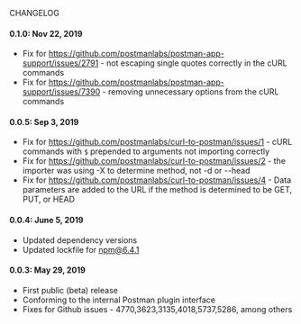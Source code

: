 CHANGELOG

#### 0.1.0: Nov 22, 2019
* Fix for https://github.com/postmanlabs/postman-app-support/issues/2791 - not escaping single quotes correctly in the cURL commands
* Fix for https://github.com/postmanlabs/postman-app-support/issues/7390 - removing unnecessary options from the cURL commands

#### 0.0.5: Sep 3, 2019
* Fix for https://github.com/postmanlabs/curl-to-postman/issues/1 - cURL commands with `$` prepended to arguments not importing correctly
* Fix for https://github.com/postmanlabs/curl-to-postman/issues/2 - the importer was using -X to determine method, not -d or --head
* Fix for https://github.com/postmanlabs/curl-to-postman/issues/4 - Data parameters are added to the URL if the method is determined to be GET, PUT, or HEAD

#### 0.0.4: June 5, 2019
* Updated dependency versions
* Updated lockfile for npm@6.4.1

#### 0.0.3: May 29, 2019
* First public (beta) release
* Conforming to the internal Postman plugin interface
* Fixes for Github issues - 4770,3623,3135,4018,5737,5286, among others
